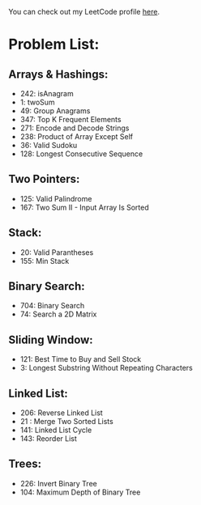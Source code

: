 You can check out my LeetCode profile [here](https://leetcode.com/u/d0lphinium/).

# Problem List:
## Arrays & Hashings:
* 242: isAnagram
* 1:   twoSum
* 49:  Group Anagrams
* 347: Top K Frequent Elements
* 271: Encode and Decode Strings
* 238: Product of Array Except Self
* 36:  Valid Sudoku
* 128: Longest Consecutive Sequence


## Two Pointers:
* 125: Valid Palindrome
* 167: Two Sum II - Input Array Is Sorted

## Stack:
* 20:  Valid Parantheses
* 155: Min Stack

## Binary Search:
* 704: Binary Search
* 74:  Search a 2D Matrix

## Sliding Window:
* 121: Best Time to Buy and Sell Stock
* 3:   Longest Substring Without Repeating Characters 

## Linked List:
* 206: Reverse Linked List
* 21 : Merge Two Sorted Lists
* 141: Linked List Cycle
* 143: Reorder List

## Trees:
* 226: Invert Binary Tree
* 104: Maximum Depth of Binary Tree